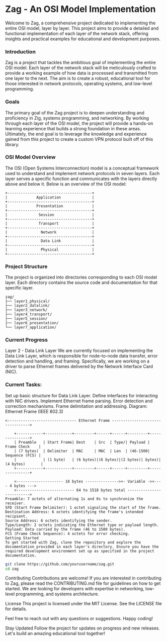 # Zag - An OSI Model Implementation
Welcome to Zag, a comprehensive project dedicated to implementing the entire OSI model, layer by layer. This project aims to provide a detailed and functional implementation of each layer of the network stack, offering insights and practical examples for educational and development purposes.

### Introduction
Zag is a project that tackles the ambitious goal of implementing the entire OSI model. Each layer of the network stack will be meticulously crafted to provide a working example of how data is processed and transmitted from one layer to the next. The aim is to create a robust, educational tool for those interested in network protocols, operating systems, and low-level programming.

### Goals
The primary goal of the Zag project is to deepen understanding and proficiency in Zig, systems programming, and networking. By working through each layer of the OSI model, the project will provide a hands-on learning experience that builds a strong foundation in these areas. Ultimately, the end goal is to leverage the knowledge and experience gained from this project to create a custom VPN protocol built off of this library.

### OSI Model Overview
The OSI (Open Systems Interconnection) model is a conceptual framework used to understand and implement network protocols in seven layers. Each layer serves a specific function and communicates with the layers directly above and below it. Below is an overview of the OSI model:

```
+--------------------------------------+
|             Application              |
+--------------------------------------+
|             Presentation             |
+--------------------------------------+
|              Session                 |
+--------------------------------------+
|              Transport               |
+--------------------------------------+
|               Network                |
+--------------------------------------+
|               Data Link              |
+--------------------------------------+
|               Physical               |
+--------------------------------------+
```

### Project Structure
The project is organized into directories corresponding to each OSI model layer. Each directory contains the source code and documentation for that specific layer.

```
zag/
├── layer1_physical/
├── layer2_datalink/
├── layer3_network/
├── layer4_transport/
├── layer5_session/
├── layer6_presentation/
└── layer7_application/
```

### Current Progress
Layer 2 - Data Link Layer
We are currently focused on implementing the Data Link Layer, which is responsible for node-to-node data transfer, error detection and handling, and framing. Specifically, we are working on a driver to parse Ethernet frames delivered by the Network Interface Card (NIC).

### Current Tasks:

 Set up basic structure for Data Link Layer.
 Define interfaces for interacting with NIC drivers.
 Implement Ethernet frame parsing.
 Error detection and correction mechanisms.
 Frame delimitation and addressing.
Diagram: Ethernet Frame (IEEE 802.3)

```    
<------------------------------- Ethernet Frame --------------------------------->
    
    +------------+------------+---------+------+------+---------+----------------+
    | Preamble   | Start Frame| Dest    | Src  | Type/| Payload | Frame Check    |
    | (7 bytes)  | Delimiter  | MAC     | MAC  | Len  | (46-1500| Sequence (FCS) |
    |            | (1 byte)   | (6 bytes)|(6 bytes)|(2 bytes)| bytes)| (4 bytes)       |
    +------------+------------+---------+------+------+---------+----------------+
    
    <--------------------- 18 bytes ---------------><- Variable -><---- 4 bytes --->
    <-------------------------- 64 to 1518 bytes total -------------------------->
Preamble: 7 octets of alternating 1s and 0s to synchronize the receiver.
SFD (Start Frame Delimiter): 1 octet signaling the start of the frame.
Destination Address: 6 octets identifying the frame's intended recipient.
Source Address: 6 octets identifying the sender.
Type/Length: 2 octets indicating the Ethernet type or payload length.
Payload: Data carried by the frame (46 to 1500 bytes).
FCS (Frame Check Sequence): 4 octets for error checking.
Getting Started
To get started with Zag, clone the repository and explore the documentation provided in each layer's directory. Ensure you have the required development environment set up as specified in the project documentation.
```

```bash
git clone https://github.com/yourusername/zag.git
cd zag
```

Contributing
Contributions are welcome! If you are interested in contributing to Zag, please read the CONTRIBUTING.md file for guidelines on how to get started. We are looking for developers with expertise in networking, low-level programming, and systems architecture.

License
This project is licensed under the MIT License. See the LICENSE file for details.

Feel free to reach out with any questions or suggestions. Happy coding!

Stay Updated
Follow the project for updates on progress and new releases. Let's build an amazing educational tool together!
